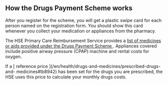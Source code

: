 ##  How the Drugs Payment Scheme works

After you register for the scheme, you will get a plastic swipe card for each
person named on the registration form. You should show this card whenever you
collect your medication or appliances from the pharmacy.

The HSE Primary Care Reimbursement Service provides a [ list of medicines or
aids provided under the Drugs Payment Scheme
](https://www.hse.ie/eng/staff/pcrs/items/) . Appliances covered include
positive airway pressure (CPAP) machine and rental costs for oxygen.

If a [ reference price ](/en/health/drugs-and-medicines/prescribed-drugs-and-
medicines#lb8942) has been set for the drugs you are prescribed, the HSE uses
this price to calculate your monthly drugs costs.
